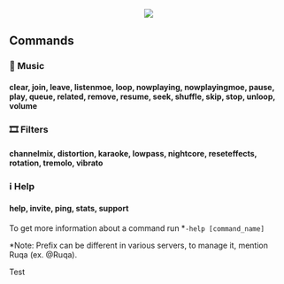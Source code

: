 <p align="center">
<img src="https://avatars.githubusercontent.com/u/103665328?s=300&v=4"></img>
</p>

## Commands

### 🎵 Music
#### clear, join, leave, listenmoe, loop, nowplaying, nowplayingmoe, pause, play, queue, related, remove, resume, seek, shuffle, skip, stop, unloop, volume

### 🎞️ Filters
#### channelmix, distortion, karaoke, lowpass, nightcore, reseteffects, rotation, tremolo, vibrato

### ℹ️ Help
#### help, invite, ping, stats, support

To get more information about a command run *`-help [command_name]`

*Note: Prefix can be different in various servers, to manage it, mention Ruqa (ex. @Ruqa). 

Test
